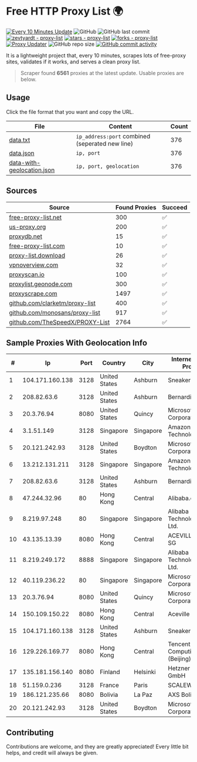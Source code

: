 
# Free HTTP Proxy List 🌍

[![Every 10 Minutes Update](https://github.com/mertguvencli/http-proxy-list/actions/workflows/main.yml/badge.svg?branch=main)](https://github.com/mertguvencli/http-proxy-list/actions/workflows/main.yml)
![GitHub](https://img.shields.io/github/license/mertguvencli/http-proxy-list)
![GitHub last commit](https://img.shields.io/github/last-commit/mertguvencli/http-proxy-list)
[![zevtyardt - proxy-list](https://img.shields.io/static/v1?label=zevtyardt&message=proxy-list&color=blue&logo=github)](https://github.com/zevtyardt/proxy-list "Go to GitHub repo")
[![stars - proxy-list](https://img.shields.io/github/stars/zevtyardt/proxy-list?style=social)](https://github.com/zevtyardt/proxy-list)
[![forks - proxy-list](https://img.shields.io/github/forks/zevtyardt/proxy-list?style=social)](https://github.com/zevtyardt/proxy-list)
[![Proxy Updater](https://github.com/zevtyardt/proxy-list/workflows/Proxy%20Updater/badge.svg)](https://github.com/zevtyardt/proxy-list/actions?query=workflow:"Proxy+Updater")
![GitHub repo size](https://img.shields.io/github/repo-size/zevtyardt/proxy-list)
[![GitHub commit activity](https://img.shields.io/github/commit-activity/m/zevtyardt/proxy-list?logo=commits)](https://github.com/zevtyardt/proxy-list/commits/main)

It is a lightweight project that, every 10 minutes, scrapes lots of free-proxy sites, validates if it works, and serves a clean proxy list.

> Scraper found **6561** proxies at the latest update. Usable proxies are below.

## Usage

Click the file format that you want and copy the URL.

|File|Content|Count|
|----|-------|-----|
|[data.txt](https://raw.githubusercontent.com/mertguvencli/http-proxy-list/main/proxy-list/data.txt)|`ip_address:port` combined (seperated new line)|376|
|[data.json](https://raw.githubusercontent.com/mertguvencli/http-proxy-list/main/proxy-list/data.json)|`ip, port`|376|
|[data-with-geolocation.json](https://raw.githubusercontent.com/mertguvencli/http-proxy-list/main/proxy-list/data-with-geolocation.json)|`ip, port, geolocation`|376|

## Sources

|Source|Found Proxies|Succeed|
|------|-------------|-------|
|[free-proxy-list.net](https://free-proxy-list.net)|300|✅|
|[us-proxy.org](https://www.us-proxy.org)|200|✅|
|[proxydb.net](http://proxydb.net)|15|✅|
|[free-proxy-list.com](https://free-proxy-list.com/?page=&port=&type%5B%5D=http&type%5B%5D=https&up_time=0&search=Search)|10|✅|
|[proxy-list.download](https://www.proxy-list.download/HTTP)|26|✅|
|[vpnoverview.com](https://vpnoverview.com/privacy/anonymous-browsing/free-proxy-servers)|32|✅|
|[proxyscan.io](https://www.proxyscan.io)|100|✅|
|[proxylist.geonode.com](https://proxylist.geonode.com/api/proxy-list?limit=300&page=1&sort_by=lastChecked&sort_type=desc&protocols=http,https)|300|✅|
|[proxyscrape.com](https://api.proxyscrape.com/v2/?request=displayproxies&protocol=http&timeout=10000&country=all&ssl=all&anonymity=all)|1497|✅|
|[github.com/clarketm/proxy-list](https://raw.githubusercontent.com/clarketm/proxy-list/master/proxy-list-raw.txt)|400|✅|
|[github.com/monosans/proxy-list](https://raw.githubusercontent.com/monosans/proxy-list/main/proxies/http.txt)|917|✅|
|[github.com/TheSpeedX/PROXY-List](https://raw.githubusercontent.com/TheSpeedX/PROXY-List/master/http.txt)|2764|✅|


## Sample Proxies With Geolocation Info

|#|Ip|Port|Country|City|Internet Service Provider|
|-|--|----|-------|----|-------------------------|
|1|104.171.160.138|3128|United States|Ashburn|Sneaker Server|
|2|208.82.63.6|3128|United States|Ashburn|Bernardi Sounds|
|3|20.3.76.94|8080|United States|Quincy|Microsoft Corporation|
|4|3.1.51.149|3128|Singapore|Singapore|Amazon Technologies Inc.|
|5|20.121.242.93|3128|United States|Boydton|Microsoft Corporation|
|6|13.212.131.211|3128|Singapore|Singapore|Amazon Technologies Inc.|
|7|208.82.63.6|3128|United States|Ashburn|Bernardi Sounds|
|8|47.244.32.96|80|Hong Kong|Central|Alibaba.com LLC|
|9|8.219.97.248|80|Singapore|Singapore|Alibaba (US) Technology Co., Ltd.|
|10|43.135.13.39|8080|Hong Kong|Central|ACEVILLEPTELTD-SG|
|11|8.219.249.172|8888|Singapore|Singapore|Alibaba (US) Technology Co., Ltd.|
|12|40.119.236.22|80|Singapore|Singapore|Microsoft Corporation|
|13|20.3.76.94|8080|United States|Quincy|Microsoft Corporation|
|14|150.109.150.22|8080|Hong Kong|Central|Aceville Pte.ltd|
|15|104.171.160.138|3128|United States|Ashburn|Sneaker Server|
|16|129.226.169.77|8080|Hong Kong|Central|Tencent Cloud Computing (Beijing) Co|
|17|135.181.156.140|8080|Finland|Helsinki|Hetzner Online GmbH|
|18|51.159.0.236|3128|France|Paris|SCALEWAY|
|19|186.121.235.66|8080|Bolivia|La Paz|AXS Bolivia S. A.|
|20|20.121.242.93|3128|United States|Boydton|Microsoft Corporation|



## Contributing

Contributions are welcome, and they are greatly appreciated! Every
little bit helps, and credit will always be given.

